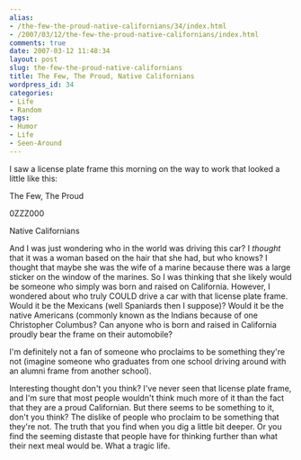 ```yaml
---
alias:
- /the-few-the-proud-native-californians/34/index.html
- /2007/03/12/the-few-the-proud-native-californians/index.html
comments: true
date: 2007-03-12 11:48:34
layout: post
slug: the-few-the-proud-native-californians
title: The Few, The Proud, Native Californians
wordpress_id: 34
categories:
- Life
- Random
tags:
- Humor
- Life
- Seen-Around
---
```


I saw a license plate frame this morning on the way to work that looked a little like this:

 The Few, The Proud

0ZZZ000

  Native Californians


And I was just wondering who in the world was driving this car?  I _thought_ that it was a woman based on the hair that she had, but who knows?  I thought that maybe she was the wife of a marine because there was a large sticker on the window of the marines.  So I was thinking that she likely would be someone who simply was born and raised on California.  However, I wondered about who truly COULD drive a car with that license plate frame.  Would it be the Mexicans (well Spaniards then I suppose)?  Would it be the native Americans (commonly known as the Indians because of one Christopher Columbus?  Can anyone who is born and raised in California proudly bear the frame on their automobile?  

I'm definitely not a fan of someone who proclaims to be something they're not (imagine someone who graduates from one school driving around with an alumni frame from another school).  

Interesting thought don't you think?  I've never seen that license plate frame, and I'm sure that most people wouldn't think much more of it than the fact that they are a proud Californian.  But there seems to be something to it, don't you think?  The dislike of people who proclaim to be something that they're not.  The truth that you find when you dig a little bit deeper.  Or you find the seeming distaste that people have for thinking further than what their next meal would be.  What a tragic life.
